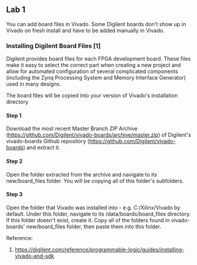 ## Lab 1
You can add board files in Vivado. Some Digilent boards don't show up in Vivado on fresh install and have to be added manually in Vivado.

### Installing Digilent Board Files [1]
Digilent provides board files for each FPGA development board. These files make it easy to select the correct part when creating a new project and allow for automated configuration of several complicated components (including the Zynq Processing System and Memory Interface Generator) used in many designs.

The board files will be copied into your version of Vivado's installation directory

#### Step 1
Download the most recent Master Branch ZIP Archive (https://github.com/Digilent/vivado-boards/archive/master.zip) of Digilent's vivado-boards Github repository (https://github.com/Digilent/vivado-boards) and extract it.

#### Step 2
Open the folder extracted from the archive and navigate to its new/board_files folder. You will be copying all of this folder's subfolders.

#### Step 3
Open the folder that Vivado was installed into - e.g. C:/Xilinx/Vivado by default. Under this folder, navigate to its <version>/data/boards/board_files directory. If this folder doesn't exist, create it.
Copy all of the folders found in vivado-boards' new/board_files folder, then paste them into this folder.

Reference:
1. https://digilent.com/reference/programmable-logic/guides/installing-vivado-and-sdk
